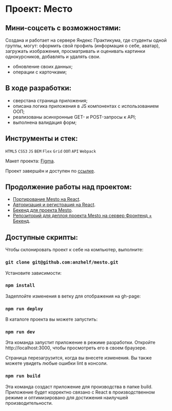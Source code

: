 # Проект: Место

## Мини-соцсеть с возможностями:

Создана и работает на сервере Яндекс Практикума, где студенты одной группы, могут: оформить свой профиль (информация о себе, аватар), загружать изображения, просматривать и оценивать картинки однокурсников, добавлять и удалять свои.

- обновление своих данных;
- операции с карточками;

## В ходе разработки:

- сверстана страница приложения;
- описана логика приложения в JS компонентах с использованием ООП;
- реализованы асинхронные GET- и POST-запросы к API;
- выполнена валидация форм;

## Инструменты и стек:
`HTML5` `CSS3` `JS` `BEM` `Flex` `Grid` `ООП` `API` `Webpack`

Макет проекта: [Figma](https://www.figma.com/file/2cn9N9jSkmxD84oJik7xL7/JavaScript.-Sprint-4?node-id=0%3A1).

Проект завершён и доступен по [ссылке](https://anzhelf.github.io/mesto/).

## Продолжение работы над проектом:

- [Портирование Mesto на React](https://github.com/anzhelf/mesto-react).
- [Авторизация и регистрация на React](https://github.com/anzhelf/react-mesto-auth).
- [Бекенд для проекта Mesto](https://github.com/anzhelf/express-mesto-gha).
- [Репозиторий для деплоя проекта Mesto на сервер Фронтенд + Бекенд](https://github.com/anzhelf/react-mesto-api-full-gha).

## Доступные скрипты:

Чтобы склонировать проект к себе на компьютер, выполните:

### `git clone git@github.com:anzhelf/mesto.git`

Установите зависимости:

### `npm install`

Задеплойте изменения в ветку для отображения на gh-page:

### `npm run deploy`

В каталоге проекта вы можете запустить:

### `npm run dev`

Эта команда запустит приложение в режиме разработки.
Откройте http://localhost:3000, чтобы просмотреть его в своем браузере.

Страница перезагрузится, когда вы внесете изменения.
Вы также можете увидеть любые ошибки lint в консоли.

### `npm run build`

Эта команда создаст приложение для производства в папке build.
Приложение будет корректно связано с React в производственном режиме и оптимизировано для достижения наилучшей производительности.
